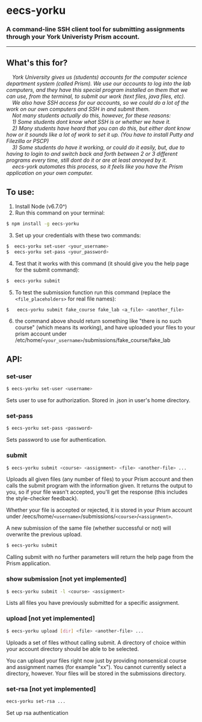 # **eecs-yorku**
### A command-line SSH client tool for submitting assignments through your York Univeristy Prism account.
-------------------------------------

## What's this for?

*&nbsp;&nbsp;&nbsp;&nbsp;York University gives us (students) accounts for the computer science department system (called Prism). We use our accounts to log into the lab computers, and they have this special program installed on them that we can use, from the terminal, to submit our work (text files, java files, etc). </br> &nbsp;&nbsp;&nbsp;&nbsp;We also have SSH access for our accounts, so we could do a lot of the work on our own computers and SSH in and submit them. <br /> &nbsp;&nbsp;&nbsp;&nbsp;Not many students actually do this, however, for these reasons: <br /> &nbsp;&nbsp;&nbsp;&nbsp;1)  Some students dont know what SSH is or whether we have it. <br /> &nbsp;&nbsp;&nbsp;&nbsp;2) Many students have heard that you can do this, but either dont know how or it sounds like a lot of work to set it up. (You have to install Putty and Filezilla or PSCP) <br /> &nbsp;&nbsp;&nbsp;&nbsp;3) Some students do have it working, or could do it easily, but, due to having to login to and switch back and forth between 2 or 3 different programs every time, still dont do it or are at least annoyed by it. <br /> &nbsp;&nbsp;&nbsp;&nbsp;eecs-york automates this process, so it feels like you have the Prism application on your own computer.*


## To use:
1) Install Node (v6.7.0^)<br />
2) Run this command on your terminal: 
```sh
$ npm install -g eecs-yorku
```
3) Set up your credentials with these two commands:
```sh
$  eecs-yorku set-user <your_username> 
$  eecs-yorku set-pass <your_password>
```
4) Test that it works with this command (it should give you the help page for the submit command):
```sh
$  eecs-yorku submit
```
5) To test the submission function run this command (replace the `<file_placeholders>` for real file names):
```sh
$   eecs-yorku submit fake_course fake_lab <a_file> <another_file>
```
6) the command above should return something like "there is no such course" (which means its working), and have uploaded your files to your prism account under /etc/home/`<your_username>`/submissions/fake_course/fake_lab


## API:
### set-user
```sh
$ eecs-yorku set-user <username>
``` 
Sets user to use for authorization. Stored in .json in user's home directory. 


### set-pass
```sh
$ eecs-yorku set-pass <password>
```
Sets password to use for authentication.

### submit
```sh
$ eecs-yorku submit <course> <assignment> <file> <another-file> ... 
```
    
Uploads all given files (any number of files) to your Prism account and then calls the submit program with the information given. It returns the output to you, so if your file wasn't accepted, you'll get the response (this includes the style-checker feedback). 

Whether your file is accepted or rejected, it is stored in your Prism account under /eecs/home/`<username>`/submissions/`<course>`/`<assignment>`. 

A new submission of the same file (whether successful or not) will overwrite the previous upload.

```sh
$ eecs-yorku submit
```
Calling submit with no further parameters will return the help page from the Prism application.
### show submission [not yet implemented]
```sh
$ eecs-yorku submit -l <course> <assignment>
```
Lists all files you have previously submitted for a specific assignment.

### upload [not yet implemented]
```sh 
$ eecs-yorku upload [dir] <file> <another-file> ...
```
Uploads a set of files without calling submit. A directory of choice within your account directory should be able to be selected. 

You can upload your files right now just by providing nonsensical course and assignment names (for example "xx"). You cannot currently select a directory, however. Your files will be stored in the submissions directory.

### set-rsa [not yet implemented]
```sh 
eecs-yorku set-rsa ...
```
Set up rsa authentication


